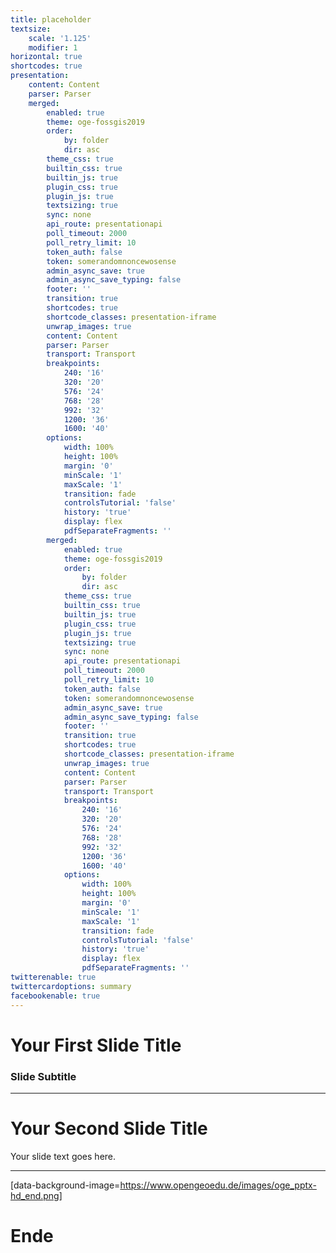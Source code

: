 ```yaml
---
title: placeholder
textsize:
    scale: '1.125'
    modifier: 1
horizontal: true
shortcodes: true
presentation:
    content: Content
    parser: Parser
    merged:
        enabled: true
        theme: oge-fossgis2019
        order:
            by: folder
            dir: asc
        theme_css: true
        builtin_css: true
        builtin_js: true
        plugin_css: true
        plugin_js: true
        textsizing: true
        sync: none
        api_route: presentationapi
        poll_timeout: 2000
        poll_retry_limit: 10
        token_auth: false
        token: somerandomnoncewosense
        admin_async_save: true
        admin_async_save_typing: false
        footer: ''
        transition: true
        shortcodes: true
        shortcode_classes: presentation-iframe
        unwrap_images: true
        content: Content
        parser: Parser
        transport: Transport
        breakpoints:
            240: '16'
            320: '20'
            576: '24'
            768: '28'
            992: '32'
            1200: '36'
            1600: '40'
        options:
            width: 100%
            height: 100%
            margin: '0'
            minScale: '1'
            maxScale: '1'
            transition: fade
            controlsTutorial: 'false'
            history: 'true'
            display: flex
            pdfSeparateFragments: ''
        merged:
            enabled: true
            theme: oge-fossgis2019
            order:
                by: folder
                dir: asc
            theme_css: true
            builtin_css: true
            builtin_js: true
            plugin_css: true
            plugin_js: true
            textsizing: true
            sync: none
            api_route: presentationapi
            poll_timeout: 2000
            poll_retry_limit: 10
            token_auth: false
            token: somerandomnoncewosense
            admin_async_save: true
            admin_async_save_typing: false
            footer: ''
            transition: true
            shortcodes: true
            shortcode_classes: presentation-iframe
            unwrap_images: true
            content: Content
            parser: Parser
            transport: Transport
            breakpoints:
                240: '16'
                320: '20'
                576: '24'
                768: '28'
                992: '32'
                1200: '36'
                1600: '40'
            options:
                width: 100%
                height: 100%
                margin: '0'
                minScale: '1'
                maxScale: '1'
                transition: fade
                controlsTutorial: 'false'
                history: 'true'
                display: flex
                pdfSeparateFragments: ''
twitterenable: true
twittercardoptions: summary
facebookenable: true
---
```


# Your First Slide Title

### Slide Subtitle

---

# Your Second Slide Title

Your slide text goes here.

---
[data-background-image=https://www.opengeoedu.de/images/oge_pptx-hd_end.png]

# Ende 